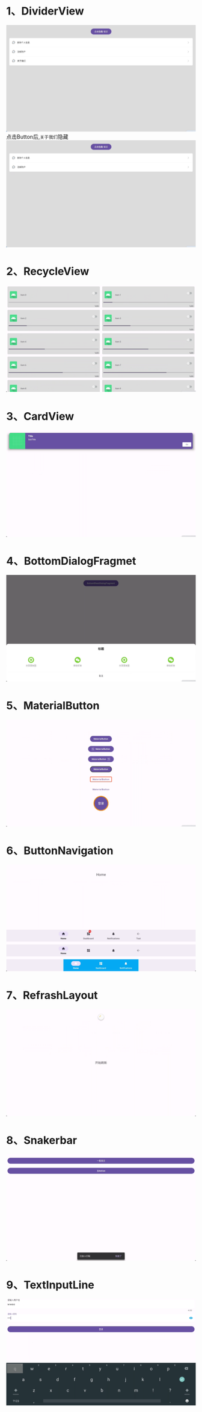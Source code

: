 # 1、DividerView
![](./images/DividerView1.png)
点击Button后,`关于我们`隐藏
![](./images/DividerView2.png)

# 2、RecycleView
![](./images/RecycleViewDemo.png)

# 3、CardView
![](./images/CardView.png)

# 4、BottomDialogFragmet
![](./images/BottomDialogFragment.png)

# 5、MaterialButton
![](./images/MateriaButton.png)

# 6、ButtonNavigation
![](./images/BottomNavigation.png)

# 7、RefrashLayout
![](./images/RefrashLayout.png)

# 8、Snakerbar
![](./images/Snakerbar.png)

# 9、TextInputLine
![](./images/TextInputLine.png)
